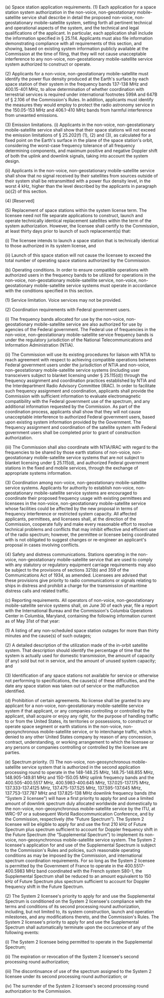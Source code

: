 (a) Space station application requirements. (1) Each application for a space station system authorization in the non-voice, non-geostationary mobile-satellite service shall describe in detail the proposed non-voice, non-geostationary mobile-satellite system, setting forth all pertinent technical and operational aspects of the system, and the technical and legal qualifications of the applicant. In particular, each application shall include the information specified in § 25.114. Applicants must also file information demonstrating compliance with all requirements of this section, and showing, based on existing system information publicly available at the Commission at the time of filing, that they will not cause unacceptable interference to any non-voice, non-geostationary mobile-satellite service system authorized to construct or operate.

(2) Applicants for a non-voice, non-geostationary mobile-satellite must identify the power flux density produced at the Earth's surface by each space station of their system in the frequency bands 137-138 MHz and 400.15-401 MHz, to allow determination of whether coordination with terrestrial services is required under international footnotes 599A and 647B of § 2.106 of the Commission's Rules. In addition, applicants must identify the measures they would employ to protect the radio astronomy service in the 150.05-153 MHz and 406.1-410 MHz bands from harmful interference from unwanted emissions.

(3) Emission limitations. (i) Applicants in the non-voice, non-geostationary mobile-satellite service shall show that their space stations will not exceed the emission limitations of § 25.202(f) (1), (2) and (3), as calculated for a fixed point on the Earth's surface in the plane of the space station's orbit, considering the worst-case frequency tolerance of all frequency determining components, and maximum positive and negative Doppler shift of both the uplink and downlink signals, taking into account the system design.

(ii) Applicants in the non-voice, non-geostationary mobile-satellite service shall show that no signal received by their satellites from sources outside of their system shall be retransmitted with a power flux density level, in the worst 4 kHz, higher than the level described by the applicants in paragraph (a)(2) of this section.

(4) [Reserved]

(5) Replacement of space stations within the system license term. The licensee need not file separate applications to construct, launch and operate technically identical replacement satellites within the term of the system authorization. However, the licensee shall certify to the Commission, at least thirty days prior to launch of such replacement(s) that:

(i) The licensee intends to launch a space station that is technically identical to those authorized in its system license, and

(ii) Launch of this space station will not cause the licensee to exceed the total number of operating space stations authorized by the Commission.

(b) Operating conditions. In order to ensure compatible operations with authorized users in the frequency bands to be utilized for operations in the non-voice, non-geostationary mobile-satellite service, non-voice, non-geostationary mobile-satellite service systems must operate in accordance with the conditions specified in this section.

(1) Service limitation. Voice services may not be provided.

(2) Coordination requirements with Federal government users.

(i) The frequency bands allocated for use by the non-voice, non-geostationary mobile-satellite service are also authorized for use by agencies of the Federal government. The Federal use of frequencies in the non-voice, non-geostationary mobile-satellite service frequency bands is under the regulatory jurisdiction of the National Telecommunications and Information Administration (NTIA).

(ii) The Commission will use its existing procedures for liaison with NTIA to reach agreement with respect to achieving compatible operations between Federal government users under the jurisdiction of NTIA and non-voice, non-geostationary mobile-satellite service systems (including user transceivers subject to blanket licensing under § 25.115(d)) through the frequency assignment and coordination practices established by NTIA and the Interdepartment Radio Advisory Committee (IRAC). In order to facilitate such frequency assignment and coordination, applicants shall provide the Commission with sufficient information to evaluate electromagnetic compatibility with the Federal government use of the spectrum, and any additional information requested by the Commission. As part of the coordination process, applicants shall show that they will not cause unacceptable interference to authorized Federal government users, based upon existing system information provided by the Government. The frequency assignment and coordination of the satellite system with Federal government users shall be completed prior to grant of construction authorization.

(iii) The Commission shall also coordinate with NTIA/IRAC with regard to the frequencies to be shared by those earth stations of non-voice, non-geostationary mobile-satellite service systems that are not subject to blanket licensing under § 25.115(d), and authorized Federal government stations in the fixed and mobile services, through the exchange of appropriate systems information.

(3) Coordination among non-voice, non-geostationary mobile-satellite service systems. Applicants for authority to establish non-voice, non-geostationary mobile-satellite service systems are encouraged to coordinate their proposed frequency usage with existing permittees and licensees in the non-voice, non-geostationary mobile-satellite service whose facilities could be affected by the new proposal in terms of frequency interference or restricted system capacity. All affected applicants, permittees, and licensees shall, at the direction of the Commission, cooperate fully and make every reasonable effort to resolve technical problems and conflicts that may inhibit effective and efficient use of the radio spectrum; however, the permittee or licensee being coordinated with is not obligated to suggest changes or re-engineer an applicant's proposal in cases involving conflicts.

(4) Safety and distress communications. Stations operating in the non-voice, non-geostationary mobile-satellite service that are used to comply with any statutory or regulatory equipment carriage requirements may also be subject to the provisions of sections 321(b) and 359 of the Communications Act of 1934, as amended. Licensees are advised that these provisions give priority to radio communications or signals relating to ships in distress and prohibit a charge for the transmission of maritime distress calls and related traffic.

(c) Reporting requirements. All operators of non-voice, non-geostationary mobile-satellite service systems shall, on June 30 of each year, file a report with the International Bureau and the Commission's Columbia Operations Center in Columbia, Maryland, containing the following information current as of May 31st of that year:

(1) A listing of any non-scheduled space station outages for more than thirty minutes and the cause(s) of such outages;

(2) A detailed description of the utilization made of the in-orbit satellite system. That description should identify the percentage of time that the system is actually used for domestic transmission, the amount of capacity (if any) sold but not in service, and the amount of unused system capacity; and

(3) Identification of any space stations not available for service or otherwise not performing to specifications, the cause(s) of these difficulties, and the date any space station was taken out of service or the malfunction identified.

(d) Prohibition of certain agreements. No license shall be granted to any applicant for a non-voice, non-geostationary mobile-satellite service system if that applicant, or any companies controlling or controlled by the applicant, shall acquire or enjoy any right, for the purpose of handling traffic to or from the United States, its territories or possessions, to construct or operate space segment or earth stations in the non-voice, non-geosynchronous mobile-satellite service, or to interchange traffic, which is denied to any other United States company by reason of any concession, contract, understanding, or working arrangement to which the licensee or any persons or companies controlling or controlled by the licensee are parties.

(e) Spectrum priority. (1) The non-voice, non-geosynchronous mobile-satellite service system that is authorized in the second application processing round to operate in the 148-148.25 MHz, 148.75-148.855 MHz, 148.905-149.81 MHz and 150-150.05 MHz uplink frequency bands and the 400.505-400.5517 MHz, 400.5983-400.645 MHz, 137.025-137.175 MHz, 137.333-137.4125 MHz, 137.475-137.525 MHz, 137.595-137.645 MHz, 137.753-137.787 MHz and 137.825-138 MHz downlink frequency bands (the “System 2 licensee”) will have a first priority to apply for and use a limited amount of downlink spectrum duly allocated worldwide and domestically to the non-voice, non-geosynchronous mobile-satellite service by the ITU, at WRC-97 or a subsequent World Radiocommunication Conference, and by the Commission, respectively (the “Future Spectrum”). The System 2 licensee will be eligible to apply for and use the first 210 kHz of Future Spectrum plus spectrum sufficient to account for Doppler frequency shift in the Future Spectrum (the “Supplemental Spectrum”) to implement its non-voice, non-geosynchronous mobile-satellite service system. The System 2 licensee's application for and use of the Supplemental Spectrum is subject to the Commission's Rules and policies, such reasonable operating conditions as may be imposed by the Commission, and international spectrum coordination requirements. For so long as the System 2 licensee is permitted by the Government of France to operate in the 400.5517-400.5983 MHz band coordinated with the French system S80-1, the Supplemental Spectrum shall be reduced to an amount equivalent to 150 kHz of Future Spectrum plus spectrum sufficient to account for Doppler frequency shift in the Future Spectrum.

(2) The System 2 licensee's priority to apply for and use the Supplemental Spectrum is conditioned on the System 2 licensee's compliance with the terms and conditions of its second processing round authorization, including, but not limited to, its system construction, launch and operation milestones, and any modifications thereto, and the Commission's Rules. The System 2 licensee's priority to apply for and use the Supplemental Spectrum shall automatically terminate upon the occurrence of any of the following events:

(i) The System 2 licensee being permitted to operate in the Supplemental Spectrum;

(ii) The expiration or revocation of the System 2 licensee's second processing round authorization;

(iii) The discontinuance of use of the spectrum assigned to the System 2 licensee under its second processing round authorization; or

(iv) The surrender of the System 2 licensee's second processing round authorization to the Commission.

